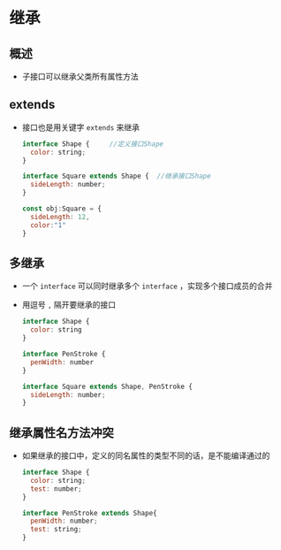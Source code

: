# 继承

## 概述

  - 子接口可以继承父类所有属性方法

## extends

  - 接口也是用关键字 `extends` 来继承

    ```javascript
    interface Shape {     //定义接口Shape
      color: string;
    }

    interface Square extends Shape {  //继承接口Shape
      sideLength: number;
    }
    ```

    ```javascript
    const obj:Square = {
      sideLength: 12,
      color:"1"
    }
    ```

## 多继承

  - 一个 `interface` 可以同时继承多个 `interface` ，实现多个接口成员的合并

  - 用逗号 `,` 隔开要继承的接口

    ```javascript
    interface Shape {
      color: string
    }

    interface PenStroke {
      penWidth: number
    }

    interface Square extends Shape, PenStroke {
      sideLength: number;
    }
    ```

## 继承属性名方法冲突

  - 如果继承的接口中，定义的同名属性的类型不同的话，是不能编译通过的

    ```javascript
    interface Shape {
      color: string;
      test: number;
    }

    interface PenStroke extends Shape{
      penWidth: number;
      test: string;
    }
    ```
